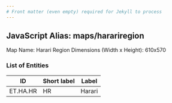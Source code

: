 ```yaml
---
# Front matter (even empty) required for Jekyll to process
---
```


## JavaScript Alias: maps/harariregion

Map Name: Harari Region
Dimensions (Width x Height): 610x570





### List of Entities

ID | Short label | Label
---|---|---|
ET.HA.HR|HR|Harari